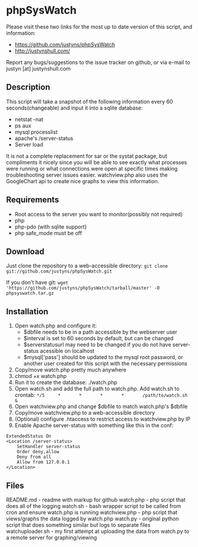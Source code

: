 phpSysWatch
===========

Please visit these two links for the most up to date version of this script, and information:

+ https://github.com/justyns/phpSysWatch
+ http://justynshull.com/

Report any bugs/suggestions to the issue tracker on github, or via e-mail to justyn [at] justynshull.com

Description
-----------
This script will take a snapshot of the following information every 60 seconds(changeable) and input it into a sqlite database:

+ netstat -nat
+ ps aux
+ mysql processlist
+ apache's /server-status
+ Server load

It is not a complete replacement for sar or the systat package, but compliments it nicely since you will be able to see exactly what processes were running or what connections were open at specific times making troubleshooting server issues easier.   watchview.php also uses the GoogleChart api to create nice graphs to view this information.


Requirements
------------
+ Root access to the server you want to monitor(possibly not required)
+ php
+ php-pdo (with sqlite support)
+ php safe\_mode must be off

Download
--------
Just clone the repository to a web-accessible directory:
```git clone git://github.com/justyns/phpSysWatch.git```

If you don't have git: 
```wget 'https://github.com/justyns/phpSysWatch/tarball/master' -O phpsyswatch.tar.gz```


Installation
------------
1. Open watch.php and configure it:
	+ $dbfile needs to be in a path accessible by the webserver user
	+ $interval is set to 60 seconds by default, but can be changed
	+ $serverstatusurl may need to be changed if you do not have server-status acessible on localhost
	+ $mysql['pass'] should be updated to the mysql root password, or another user created for this script with the necessary permissions
2. Copy/move watch.php pretty much anywhere
3. chmod +x watch.php
4. Run it to create the database:  ./watch.php
5. Open watch.sh and add the full path to watch.php.   Add watch.sh to crontab: ```*/5     *       *       *       *       /path/to/watch.sh &```
6. Open watchview.php and change $dbfile to match watch.php's $dbfile
7. Copy/move watchview.php to a web-accessible directory
8. (Optional) configure .htaccess to restrict access to watchview.php by IP
9. Enable Apache server-status with something like this in the conf:

```
ExtendedStatus On
<Location /server-status>
    SetHandler server-status
    Order deny,allow
    Deny from all
    Allow from 127.0.0.1
</Location>
```

Files
-----
README.md - readme with markup for github
watch.php - php script that does all of the logging
watch.sh - bash wrapper script to be called from cron and ensure watch.php is running
watchview.php - php script that views/graphs the data logged by watch.php
watch.py - original python script that does something similar but logs to separate files
watchuploader.sh - my first attempt at uploading the data from watch.py to a remote server for graphing/viewing
